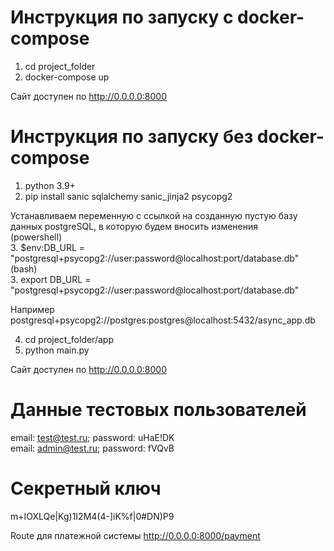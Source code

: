 # Инструкция по запуску с docker-compose  
1. cd project_folder  
2. docker-compose up  
  
Сайт доступен по http://0.0.0.0:8000  
  
# Инструкция по запуску без docker-compose
1. python 3.9+
2. pip install sanic sqlalchemy sanic_jinja2 psycopg2

Устанавливаем переменную с ссылкой на созданную пустую базу данных postgreSQL, в которую будем вносить изменения  
(powershell)  
3. $env:DB_URL = "postgresql+psycopg2://user:password@localhost:port/database.db"  
(bash)  
3. export DB_URL = "postgresql+psycopg2://user:password@localhost:port/database.db"  
  
Например postgresql+psycopg2://postgres:postgres@localhost:5432/async_app.db  
  
4. cd project_folder/app  
5. python main.py
  
Сайт доступен по http://0.0.0.0:8000  
  
# Данные тестовых пользователей
email: test@test.ru; password: uHaE!DK  
email: admin@test.ru; password: fVQvB  

# Секретный ключ
m+IOXLQe|Kg)1I2M4(4-]iK%f|0#DN)P9  
  
Route для платежной системы http://0.0.0.0:8000/payment  
